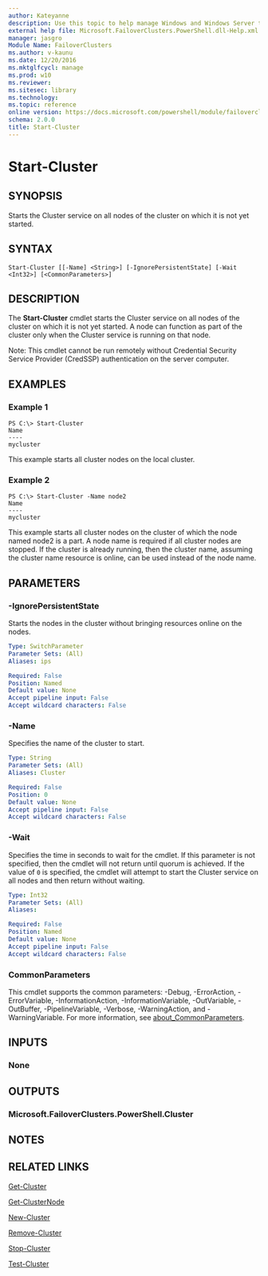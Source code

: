 ```yaml
---
author: Kateyanne
description: Use this topic to help manage Windows and Windows Server technologies with Windows PowerShell.
external help file: Microsoft.FailoverClusters.PowerShell.dll-Help.xml
manager: jasgro
Module Name: FailoverClusters
ms.author: v-kaunu
ms.date: 12/20/2016
ms.mktglfcycl: manage
ms.prod: w10
ms.reviewer: 
ms.sitesec: library
ms.technology: 
ms.topic: reference
online version: https://docs.microsoft.com/powershell/module/failoverclusters/start-cluster?view=windowsserver2022-ps&wt.mc_id=ps-gethelp
schema: 2.0.0
title: Start-Cluster
---
```


# Start-Cluster

## SYNOPSIS
Starts the Cluster service on all nodes of the cluster on which it is not yet started.

## SYNTAX

```
Start-Cluster [[-Name] <String>] [-IgnorePersistentState] [-Wait <Int32>] [<CommonParameters>]
```

## DESCRIPTION
The **Start-Cluster** cmdlet starts the Cluster service on all nodes of the cluster on which it is not yet started.
A node can function as part of the cluster only when the Cluster service is running on that node.

Note: This cmdlet cannot be run remotely without Credential Security Service Provider (CredSSP) authentication on the server computer.

## EXAMPLES

### Example 1
```
PS C:\> Start-Cluster
Name 
---- 
mycluster
```

This example starts all cluster nodes on the local cluster.

### Example 2
```
PS C:\> Start-Cluster -Name node2
Name 
---- 
mycluster
```

This example starts all cluster nodes on the cluster of which the node named node2 is a part.
A node name is required if all cluster nodes are stopped.
If the cluster is already running, then the cluster name, assuming the cluster name resource is online, can be used instead of the node name.

## PARAMETERS

### -IgnorePersistentState
Starts the nodes in the cluster without bringing resources online on the nodes.

```yaml
Type: SwitchParameter
Parameter Sets: (All)
Aliases: ips

Required: False
Position: Named
Default value: None
Accept pipeline input: False
Accept wildcard characters: False
```

### -Name
Specifies the name of the cluster to start.

```yaml
Type: String
Parameter Sets: (All)
Aliases: Cluster

Required: False
Position: 0
Default value: None
Accept pipeline input: False
Accept wildcard characters: False
```

### -Wait
Specifies the time in seconds to wait for the cmdlet.
If this parameter is not specified, then the cmdlet will not return until quorum is achieved.
If the value of `0` is specified, the cmdlet will attempt to start the Cluster service on all nodes and then return without waiting.

```yaml
Type: Int32
Parameter Sets: (All)
Aliases: 

Required: False
Position: Named
Default value: None
Accept pipeline input: False
Accept wildcard characters: False
```

### CommonParameters
This cmdlet supports the common parameters: -Debug, -ErrorAction, -ErrorVariable, -InformationAction, -InformationVariable, -OutVariable, -OutBuffer, -PipelineVariable, -Verbose, -WarningAction, and -WarningVariable. For more information, see [about_CommonParameters](https://go.microsoft.com/fwlink/?LinkID=113216).

## INPUTS

### None

## OUTPUTS

### Microsoft.FailoverClusters.PowerShell.Cluster

## NOTES

## RELATED LINKS

[Get-Cluster](./Get-Cluster.md)

[Get-ClusterNode](./Get-ClusterNode.md)

[New-Cluster](./New-Cluster.md)

[Remove-Cluster](./Remove-Cluster.md)

[Stop-Cluster](./Stop-Cluster.md)

[Test-Cluster](./Test-Cluster.md)

